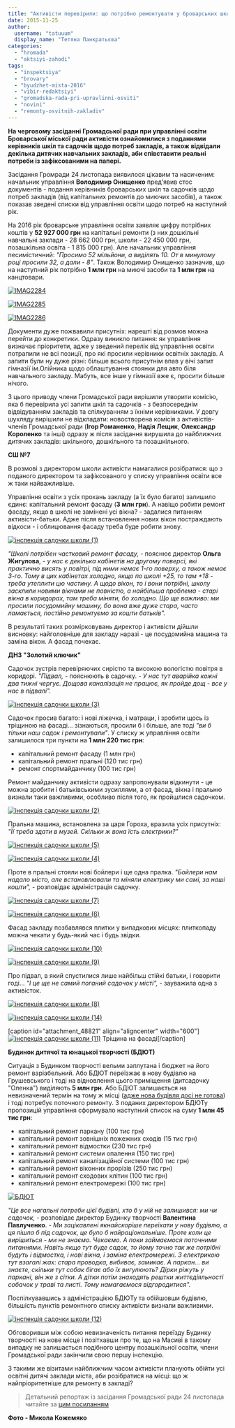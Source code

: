 ```yaml
---
title: "Активісти перевірили: що потрібно ремонтувати у броварських школах та садочках"
date: 2015-11-25
author: 
  username: "tatuuum"
  display_name: "Тетяна Панкратьєва"
categories: 
  - "hromada"
  - "aktsiyi-zahodi"
tags: 
  - "inspektsiya"
  - "brovary"
  - "byudzhet-mista-2016"
  - "vibir-redaktsiyi"
  - "gromadska-rada-pri-upravlinni-osviti"
  - "novini"
  - "remonty-osvitnih-zakladiv"
---
```


**На черговому засіданні Громадської ради при управлінні освіти Броварської міської ради активісти ознайомилися з поданнями керівників шкіл та садочків щодо потреб закладів, а також відвідали декілька дитячих навчальних закладів, аби співставити реальні потреби із зафіксованими на папері.**

Засідання Громради 24 листопада виявилося цікавим та насиченим: начальник управління **Володимир Онищенко** пред'явив стос документів - подання керівників броварських шкіл та садочків щодо потреб закладів (від капітальних ремонтів до миючих засобів), а також показав зведені списки від управління освіти щодо потреб на наступний рік.

На 2016 рік броварське управління освіти заявляє цифру потрібних коштів у **52 927 000 грн** на капітальні ремонти (з них дошкільні навчальні заклади - 28 662 000 грн, школи - 22 450 000 грн, позашкільна освіта - 1 815 000 грн). Але начальник управління песимістичний: _"Просимо 52 мільйони, а виділять 10. От в минулому році просили 32, а дали - 8"_. Також Володимир Онищенко зазначив, що на наступний рік потрібно **1 млн грн** на миючі засоби та **1 млн грн** на канцтовари.

[![IMAG2284](https://mpz.brovary.org/wp-content/uploads/2015/11/IMAG2284.jpg)](https://mpz.brovary.org/wp-content/uploads/2015/11/IMAG2284.jpg)

[![IMAG2285](https://mpz.brovary.org/wp-content/uploads/2015/11/IMAG2285.jpg)](https://mpz.brovary.org/wp-content/uploads/2015/11/IMAG2285.jpg)

[![IMAG2286](https://mpz.brovary.org/wp-content/uploads/2015/11/IMAG2286.jpg)](https://mpz.brovary.org/wp-content/uploads/2015/11/IMAG2286.jpg)

Документи дуже пожвавили присутніх: нарешті від розмов можна перейти до конкретики. Одразу виникло питання: як управління визначає пріоритети, адже у зведений перелік від управління освіти потрапили не всі позиції, про які просили керівники освітніх закладів. А запити були ну дуже різні: більше всього присутнім впав у вічі запит гімназії ім.Олійника щодо облаштування стоянки для авто біля навчального закладу. Мабуть, все інше у гімназії вже є, просити більше нічого.

З цього приводу члени Громадської ради вирішили утворити комісію, яка б перевірила усі запити шкіл та садочків - з безпосереднім відвідуванням закладів та спілкуванням з їхніми керівниками. У довгу шухляду вирішили не відкладати: новостворена комісія з активістів-членів Громадської ради (**Ігор Романенко**, **Надія Лещик**, **Олександр Короленко** та інші) одразу ж після засідання вирушила до найближчих дитячих закладів: шкільного, дошкільного та позашкільного.

**СШ №7**

В розмові з директором школи активісти намагалися розібратися: що з поданого директором та зафіксованого у списку управління освіти все ж таки найважливіше.

Управління освіти з усіх прохань закладу (а їх було багато) залишило єдинє: капітальний ремонт фасаду (**3 млн грн**). А навіщо робити ремонт фасаду, якщо в школі не замінені усі вікна? - задалися питанням активісти-батьки. Адже після встановлення нових вікон постраждають відкоси - і облицювання фасаду треба буде робити знову.

[![інспекція садочки школи (1)](https://mpz.brovary.org/wp-content/uploads/2015/11/inspektsiya-sadochky-shkoly-1.jpg)](https://mpz.brovary.org/wp-content/uploads/2015/11/inspektsiya-sadochky-shkoly-1.jpg)

_"Школі потрібен частковий ремонт фасаду,_ - пояснює директор **Ольга Жигулова**, - _у нас є декілька кабінетів на другому поверсі, які практично висять у повітрі, під ними немає 1-го поверху, а також немає 3-го. Тому в цих кабінетах холодно, якщо по школі +25, то там +18 - треба утеплити цю частину. А щодо вікон, то і вони потрібні, школу засклили новими вікнами не повністю, а найбільша проблема - старі вікна в коридорах, там треба міняти, бо холодно. Що ще важливо: ми просили посудомийну машину, бо вона вже дуже стара, часто ламається, постійно ремонтуємо за кошти батьків"._

В результаті таких розмірковувань директор і активісти дійшли висновку: найголовніше для закладу наразі - це посудомийна машина та заміна вікон. А фасад почекає.

**ДНЗ "Золотий ключик"**

Садочок зустрів перевіряючих сирістю та високою вологістю повітря в коридорі. _"Підвал,_ - пояснюють в садочку. - _У нас тут аварійка кожні два тижні чергує. Дощова каналізація не працює, як пройде дощ - все у нас в підвалі"._

[![інспекція садочки школи (3)](https://mpz.brovary.org/wp-content/uploads/2015/11/inspektsiya-sadochky-shkoly-3.jpg)](https://mpz.brovary.org/wp-content/uploads/2015/11/inspektsiya-sadochky-shkoly-3.jpg)

Садочок просив багато: і нові ліжечка, і матраци, і зробити щось із тріщиною на фасаді... зізнаються, просили б і більше, але тоді _"ви б тільки наш садок і ремонтували"_. У списку ж управління освіти залишилося три пункти на **1 млн 220 тис грн**:

- капітальний ремонт фасаду (1 млн грн)
- капітальний ремонт пральні (120 тис грн)
- ремонт спортмайданчику (100 тис грн)

Ремонт майданчику активісти одразу запропонували відкинути - це можна зробити і батьківськими зусиллями, а от фасад, вікна і пральню визнали таки важливими, особливо після того, як пройшлися садочком.

[![інспекція садочки школи (2)](https://mpz.brovary.org/wp-content/uploads/2015/11/inspektsiya-sadochky-shkoly-2.jpg)](https://mpz.brovary.org/wp-content/uploads/2015/11/inspektsiya-sadochky-shkoly-2.jpg)

Пральна машина, встановлена за царя Гороха, вразила усіх присутніх: _"Її треба здати в музей. Скільки ж вона їсть електрики?"_

[![інспекція садочки школи (5)](https://mpz.brovary.org/wp-content/uploads/2015/11/inspektsiya-sadochky-shkoly-5.jpg)](https://mpz.brovary.org/wp-content/uploads/2015/11/inspektsiya-sadochky-shkoly-5.jpg)

[![інспекція садочки школи (4)](https://mpz.brovary.org/wp-content/uploads/2015/11/inspektsiya-sadochky-shkoly-4.jpg)](https://mpz.brovary.org/wp-content/uploads/2015/11/inspektsiya-sadochky-shkoly-4.jpg)

Проте в пральні стояли нові бойлери і ще одна пралка. _"Бойлери нам надало місто, але встановлювали та міняли електрику ми самі, за наші кошти",_ \- розповідає адміністрація садочку.

[![інспекція садочки школи (7)](https://mpz.brovary.org/wp-content/uploads/2015/11/inspektsiya-sadochky-shkoly-7.jpg)](https://mpz.brovary.org/wp-content/uploads/2015/11/inspektsiya-sadochky-shkoly-7.jpg)

[![інспекція садочки школи (6)](https://mpz.brovary.org/wp-content/uploads/2015/11/inspektsiya-sadochky-shkoly-6.jpg)](https://mpz.brovary.org/wp-content/uploads/2015/11/inspektsiya-sadochky-shkoly-6.jpg)

Фасад закладу позбавлявся плитки у випадкових місцях: плиткопаду можна чекати у будь-який час і будь звідки.

[![інспекція садочки школи (10)](https://mpz.brovary.org/wp-content/uploads/2015/11/inspektsiya-sadochky-shkoly-10.jpg)](https://mpz.brovary.org/wp-content/uploads/2015/11/inspektsiya-sadochky-shkoly-10.jpg)

[![інспекція садочки школи (9)](https://mpz.brovary.org/wp-content/uploads/2015/11/inspektsiya-sadochky-shkoly-9.jpg)](https://mpz.brovary.org/wp-content/uploads/2015/11/inspektsiya-sadochky-shkoly-9.jpg)

Про підвал, в який спустилися лише найбільш стійкі батьки, і говорити годі... _"І це ще не самий поганий садочок у місті",_ - зауважила одна з активісток.

[![інспекція садочки школи (8)](https://mpz.brovary.org/wp-content/uploads/2015/11/inspektsiya-sadochky-shkoly-8.jpg)](https://mpz.brovary.org/wp-content/uploads/2015/11/inspektsiya-sadochky-shkoly-8.jpg)

[![інспекція садочки школи (14)](https://mpz.brovary.org/wp-content/uploads/2015/11/inspektsiya-sadochky-shkoly-14.jpg)](https://mpz.brovary.org/wp-content/uploads/2015/11/inspektsiya-sadochky-shkoly-14.jpg)

\[caption id="attachment\_48821" align="aligncenter" width="600"\][![інспекція садочки школи (11)](https://mpz.brovary.org/wp-content/uploads/2015/11/inspektsiya-sadochky-shkoly-11.jpg)](https://mpz.brovary.org/wp-content/uploads/2015/11/inspektsiya-sadochky-shkoly-11.jpg) Тріщина на фасаді\[/caption\]

**Будинок дитячої та юнацької творчості (БДЮТ)**

Ситуація з Будинком творчості вельми заплутана і бюджет на його ремонт варіабельний. Або БДЮТ переїзжає в нову будівлю на Грушевського і тоді на відновлення цього приміщення (дитсадочку "Оленка") виділяють **5 млн грн**. Або БДЮТ залишається на невизначений термін на тому ж місці ([адже нова будівля досі не готова](https://mpz.brovary.org/chomu-niyak-ne-dobuduyut-novyj-budynok-dytyachoyi-tvorchosti-na-grushevskogo/)) і тоді потребує поточного ремонту. З поданих директором БДЮТу пропозицій управління сформувало наступний список на суму **1 млн 45 тис грн**:

- капітальний ремонт паркану (100 тис грн)
- капітальний ремонт зовнішніх пожежних сходів (15 тис грн)
- капітальний ремонт відмостки (230 тис грн)
- капітальний ремонт системи опалення (150 тис грн)
- капітальний ремонт каналізаційної системи (100 тис грн)
- капітальний ремонт віконних прорізів (250 тис грн)
- капітальний ремонт сходових клітин (100 тис грн)
- капітальний ремонт електромережі (100 тис грн)

[![БДЮТ](https://mpz.brovary.org/wp-content/uploads/2015/11/BDYUT.jpg)](https://mpz.brovary.org/wp-content/uploads/2015/11/BDYUT.jpg)

_"Це все нагальні потреби цієї будівлі, хто б у ній не залишився: ми чи садочок,_ - розповідає директор Будинку творчості **Валентина Павлученко**. - _Ми зацікавлені якнайскоріше переїхати у нову будівлю, а ця пішла б під садочок, це було б найраціональніше. Проте коли це вирішиться - ми не знаємо. Чекаємо. А поки займаємося поточними питаннями. Навіть якщо тут буде садок, то йому точно так же потрібні будуть і відмостка, і нові вікна, і заміна електромережі. З електрикою тут взагалі жах: стара проводка, вибиває, замикає. А паркан... ви знаєте, скільки тут собак бігає або їх вигулюють? Дірки ріжуть у паркані, він же з сітки. А дітки потім знаходять рештки життєдіяльності собачок у траві та листі. Тому намагаємося відгородитися"._

Поспілкувавшись з адміністрацією БДЮТу та обійшовши будівлю, більшість пунктів ремонтного списку активісти визнали важливими.

[![інспекція садочки школи (12)](https://mpz.brovary.org/wp-content/uploads/2015/11/inspektsiya-sadochky-shkoly-12.jpg)](https://mpz.brovary.org/wp-content/uploads/2015/11/inspektsiya-sadochky-shkoly-12.jpg)

Обговоривши між собою невизначеність питання переїзду Будинку творчості на нове місце і позітхавши про те, що на Масиві в такому випадку не залишається подібного центру позашкільної освіти, члени Громадської ради закінчили свою першу інспекцію.

З такими же візитами найближчим часом активісти планують обійти усі освітні дитячі заклади міста, аби розібратися на місці: що ж найпріоритетніше для ремонту в закладі?

> Детальний репортаж із засідання Громадської ради 24 листопада читайте за [цим посиланням](https://mpz.brovary.org/gromadska-rada-elektronna-cherga-v-sadochky-batkivski-vnesky-byudzhetni-podannya/)

**Фото - Микола Кожемяко**
